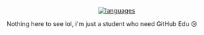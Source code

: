 <!--
### Hi there 👋
**OlaMushroom/OlaMushroom** is a ✨ _special_ ✨ repository because its `README.md` (this file) appears on your GitHub profile.
Here are some ideas to get you started:
- 🔭 I’m currently working on ...
- 🌱 I’m currently learning ...
- 👯 I’m looking to collaborate on ...
- 🤔 I’m looking for help with ...
- 💬 Ask me about ...
- 📫 How to reach me: ...
- 😄 Pronouns: ...
- ⚡ Fun fact: ...
-->

<div align='center'>

  [![languages](https://github-readme-stats.vercel.app/api/top-langs/?username=OlaMushroom&theme=nord&bg_color=-45,0e1420,1e2430&border_color=2e3440&border_radius=10&layout=compact&langs_count=10&hide_title=false)](https://github.com/anuraghazra/github-readme-stats)
  
</div>

Nothing here to see lol, i'm just a student who need GitHub Edu 😢
